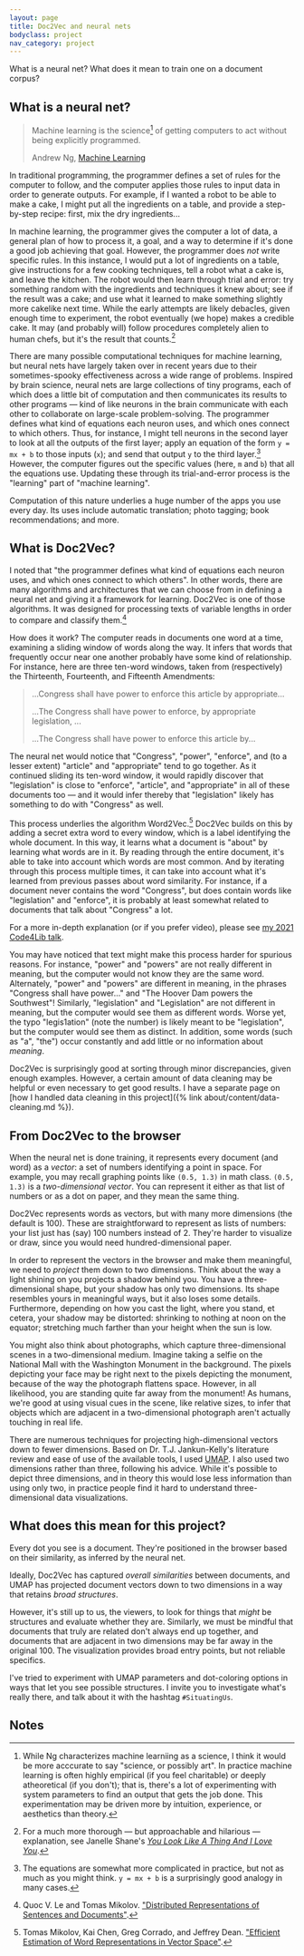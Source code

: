 ```yaml
---
layout: page
title: Doc2Vec and neural nets
bodyclass: project
nav_category: project
---
```


What is a neural net? What does it mean to train one on a document corpus?

## What is a neural net?
> Machine learning is the science[^1] of getting computers to act without being explicitly programmed.
>
> Andrew Ng, [Machine Learning](https://www.coursera.org/learn/machine-learning)

In traditional programming, the programmer defines a set of rules for the computer to follow, and the computer applies those rules to input data in order to generate outputs. For example, if I wanted a robot to be able to make a cake, I might put all the ingredients on a table, and provide a step-by-step recipe: first, mix the dry ingredients...

In machine learning, the programmer gives the computer a lot of data, a general plan of how to process it, a goal, and a way to determine if it's done a good job achieving that goal. However, the programmer does _not_ write specific rules. In this instance, I would put a lot of ingredients on a table, give instructions for a few cooking techniques, tell a robot what a cake is, and leave the kitchen. The robot would then learn through trial and error: try something random with the ingredients and techniques it knew about; see if the result was a cake; and use what it learned to make something slightly more cakelike next time. While the early attempts are likely debacles, given enough time to experiment, the robot eventually (we hope) makes a credible cake. It may (and probably will) follow procedures completely alien to human chefs, but it's the result that counts.[^2]

There are many possible computational techniques for machine learning, but neural nets have largely taken over in recent years due to their sometimes-spooky effectiveness across a wide range of problems. Inspired by brain science, neural nets are large collections of tiny programs, each of which does a little bit of computation and then communicates its results to other programs — kind of like neurons in the brain communicate with each other to collaborate on large-scale problem-solving. The programmer defines what kind of equations each neuron uses, and which ones connect to which others. Thus, for instance, I might tell neurons in the second layer to look at all the outputs of the first layer; apply an equation of the form `y = mx + b` to those inputs (`x`); and send that output `y` to the third layer.[^3] However, the computer figures out the specific values (here, `m` and `b`) that all the equations use. Updating these through its trial-and-error process is the "learning" part of "machine learning".

Computation of this nature underlies a huge number of the apps you use every day. Its uses include automatic translation; photo tagging; book recommendations; and more.

## What is Doc2Vec?
I noted that "the programmer defines what kind of equations each neuron uses, and which ones connect to which others". In other words, there are many algorithms and architectures that we can choose from in defining a neural net and giving it a framework for learning. Doc2Vec is one of those algorithms. It was designed for processing texts of variable lengths in order to compare and classify them.[^4]

How does it work? The computer reads in documents one word at a time, examining a sliding window of words along the way. It infers that words that frequently occur near one another probably have some kind of relationship. For instance, here are three ten-word windows, taken from (respectively) the Thirteenth, Fourteenth, and Fifteenth Amendments:

> ...Congress shall have power to enforce this article by appropriate...
>
> ...The Congress shall have power to enforce, by appropriate legislation, ...
>
> ...The Congress shall have power to enforce this article by...

The neural net would notice that "Congress", "power", "enforce", and (to a lesser extent) "article" and "appropriate" tend to go together. As it continued sliding its ten-word window, it would rapidly discover that "legislation" is close to "enforce", "article", and "appropriate" in all of these documents too — and it would infer thereby that "legislation" likely has something to do with "Congress" as well.

This process underlies the algorithm Word2Vec.[^5] Doc2Vec builds on this by adding a secret extra word to every window, which is a label identifying the whole document. In this way, it learns what a document is "about" by learning what words are in it. By reading through the entire document, it's able to take into account which words are most common. And by iterating through this process multiple times, it can take into account what it's learned from previous passes about word similarity. For instance, if a document never contains the word "Congress", but does contain words like "legislation" and "enforce", it is probably at least somewhat related to documents that talk about "Congress" a lot.

For a more in-depth explanation (or if you prefer video), please see [my 2021 Code4Lib talk](https://www.youtube.com/watch?v=Iun5ZYuuBQA&t=2245).

You may have noticed that text might make this process harder for spurious reasons. For instance, "power" and "powers" are not really different in meaning, but the computer would not know they are the same word. Alternately, "power" and "powers" are different in meaning, in the phrases "Congress shall have power..." and "The Hoover Dam powers the Southwest"! Similarly, "legislation" and "Legislation" are not different in meaning, but the computer would see them as different words. Worse yet, the typo "legis1ation" (note the number) is likely meant to be "legislation", but the computer would see them as distinct. In addition, some words (such as "a", "the") occur constantly and add little or no information about _meaning_.

Doc2Vec is surprisingly good at sorting through minor discrepancies, given enough examples. However, a certain amount of data cleaning may be helpful or even necessary to get good results. I have a separate page on [how I handled data cleaning in this project]({% link about/content/data-cleaning.md %}).

## From Doc2Vec to the browser
When the neural net is done training, it represents every document (and word) as a _vector_: a set of numbers identifying a point in space. For example, you may recall graphing points like `(0.5, 1.3)` in math class. `(0.5, 1.3)` is a _two-dimensional vector_. You can represent it either as that list of numbers or as a dot on paper, and they mean the same thing.

Doc2Vec represents words as vectors, but with many more dimensions (the default is 100). These are straightforward to represent as lists of numbers: your list just has (say) 100 numbers instead of 2. They're harder to visualize or draw, since you would need hundred-dimensional paper.

In order to represent the vectors in the browser and make them meaningful, we need to _project_ them down to two dimensions. Think about the way a light shining on you projects a shadow behind you. You have a three-dimensional shape, but your shadow has only two dimensions. Its shape resembles yours in meaningful ways, but it also loses some details. Furthermore, depending on how you cast the light, where you stand, et cetera, your shadow may be distorted: shrinking to nothing at noon on the equator; stretching much farther than your height when the sun is low.

You might also think about photographs, which capture three-dimensional scenes in a two-dimensional medium. Imagine taking a selfie on the National Mall with the Washington Monument in the background. The pixels depicting your face may be right next to the pixels depicting the monument, because of the way the photograph flattens space. However, in all likelihood, you are standing quite far away from the monument! As humans, we're good at using visual cues in the scene, like relative sizes, to infer that objects which are adjacent in a two-dimensional photograph aren't actually touching in real life.

There are numerous techniques for projecting high-dimensional vectors down to fewer dimensions. Based on Dr. T.J. Jankun-Kelly's literature review and ease of use of the available tools, I used [UMAP](https://umap-learn.readthedocs.io/). I also used two dimensions rather than three, following his advice. While it's possible to depict three dimensions, and in theory this would lose less information than using only two, in practice people find it hard to understand three-dimensional data visualizations.

## What does this mean for this project?
Every dot you see is a document. They're positioned in the browser based on their similarity, as inferred by the neural net.

Ideally, Doc2Vec has captured _overall similarities_ between documents, and UMAP has projected document vectors down to two dimensions in a way that retains _broad structures_.

However, it's still up to us, the viewers, to look for things that _might_ be structures and evaluate whether they are. Similarly, we must be mindful that documents that truly are related don't always end up together, and documents that are adjacent in two dimensions may be far away in the original 100. The visualization provides broad entry points, but not reliable specifics.

I've tried to experiment with UMAP parameters and dot-coloring options in ways that let you see possible structures. I invite you to investigate what's really there, and talk about it with the hashtag `#SituatingUs`.

## Notes
[^1]: While Ng characterizes machine learniing as a science, I think it would be more acccurate to say "science, or possibly art". In practice machine learning is often highly empirical (if you feel charitable) or deeply atheoretical (if you don't); that is, there's a lot of experimenting with system parameters to find an output that gets the job done. This experimentation may be driven more by intuition, experience, or aesthetics than theory.

[^2]: For a much more thorough — but approachable and hilarious — explanation, see Janelle Shane's [_You Look Like A Thing And I Love You_](https://bookshop.org/books/you-look-like-a-thing-and-i-love-you-how-artificial-intelligence-works-and-why-it-s-making-the-world-a-weirder-place/9780316525244).

[^3]: The equations are somewhat more complicated in practice, but not as much as you might think. `y = mx + b` is a surprisingly good analogy in many cases.

[^4]: Quoc V. Le and Tomas Mikolov. ["Distributed Representations of Sentences and Documents"](https://arxiv.org/abs/1405.4053).

[^5]: Tomas Mikolov, Kai Chen, Greg Corrado, and Jeffrey Dean. ["Efficient Estimation of Word Representations in Vector Space"](https://arxiv.org/abs/1301.3781).
